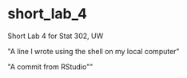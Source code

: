 # short_lab_4
Short Lab 4 for Stat 302, UW

"A line I wrote using the shell on my local computer" 

"A commit from RStudio""
